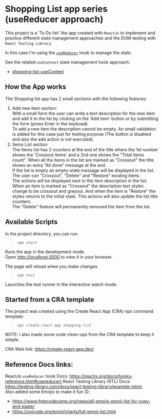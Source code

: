 # Shopping List app series (useReducer approach)
This project is a 'To Do list' like app created with `ReactJs` to implement and practice different state management approaches and the DOM testing with `React Testing Library`.

In this case I'm using the [`useReducer`](https://reactjs.org/docs/hooks-reference.html#usereducer) hook to manage the state.

See the related `useContext` state management hook approach:
-  [shopping-list-useContext](https://github.com/agustinbressan/shopping-list-useContext)

## How the App works
The Shopping list app has 2 small sections with the following features:
1) Add new item section:\
    With a small form the user can write a text description for the new item and add it to the list by clicking on the 'Add item' button or by submitting the form (press Enter in the keyboad).\
    To add a new item the description cannot be empty. An small validation is added for this case just for testing purpose (The button is disabled and also the add action is not executed).
2) Items List section\
    The Items list has 2 counters at the end of the title where the 1st number shows the 'Crossout items' and a 2nd one shows the "Total items count". When all the items in the list are marked as "Crossout" the title shows an extra "All done" message at the end.\
    If the list is empty an empty-state message will be displayed in the list.\
    The user can "Crossout", "Delete" and "Restore" existing items.\
    The actions will be displayed next to the item description in the list.\
    When an item is marked as "Crossout" the description text styles change to be crossout and greyout. And when the item is "Restore" the styles returns to the initial state. This actions will also update the list title counters.\
    The "Delete" feature will permanently removed the item from the list.

## Available Scripts
In the project directory, you can run:

> `npm start`

Runs the app in the development mode.\
Open [http://localhost:3000](http://localhost:3000) to view it in your browser.

The page will reload when you make changes.

> `npm test`

Launches the test runner in the interactive watch mode.

## Started from a CRA template
The project was created using the Create React App (CRA) npx command template:
> `npx create-react-app shopping-list`

NOTE: I also made some code clean-ups from the CRA template to keep it simple.

CRA Web link: https://create-react-app.dev/

## Reference Docs links:
ReactJs `useReducer` hook Docs: https://reactjs.org/docs/hooks-reference.html#usereducer\
React Testing Library (RTL) Docs: https://testing-library.com/docs/react-testing-library/example-intro\ \
Also added some Emojis to make it fun 🙃:
- https://www.freecodecamp.org/news/all-emojis-emoji-list-for-copy-and-paste/
- https://unicode.org/emoji/charts/full-emoji-list.html
